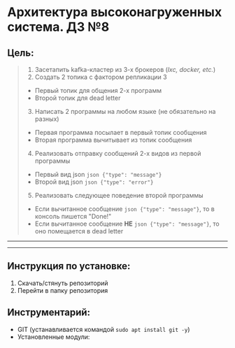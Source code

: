 # Архитектура высоконагруженных система. ДЗ №8

## Цель:
> 1. Засетапить kafka-кластер из 3-х брокеров (*lxc, docker, etc.*)
> 2. Создать 2 топика с фактором репликации 3
>	- Первый топик для общения 2-х программ
>	- Второй топик для dead letter
> 3. Написать 2 программы на любом языке (не обязательно на разных)
>	- Первая программа посылает в первый топик сообщения
>	- Вторая программа вычитывает из топик сообщения
> 4. Реализовать отправку сообщений 2-х видов из первой программы
>	- Первый вид json `json {"type": "message"}`
>	- Второй вид json `json {"type": "error"}`
> 5. Реализовать следующее поведение второй программы
>	- Если вычитанное сообщение `json {"type": "message"}`, то в консоль пишется "Done!"
>	- Если вычитанное сообщение **НЕ** `json {"type": "message"}`, то оно помещается в dead letter

--------------



--------------

## Инструкция по установке:
1. Скачать/стянуть репозиторий
1. Перейти в папку репозитория


## Инструментарий:
- GIT (устанавливается командой `sudo apt install git -y`)
- Установленные модули:

